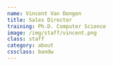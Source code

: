 ```yaml
---
name: Vincent Van Dongen
title: Sales Director
training: Ph.D. Computer Science
image: /img/staff/vincent.png
class: staff
category: about
cssclass: bandw
---
```

